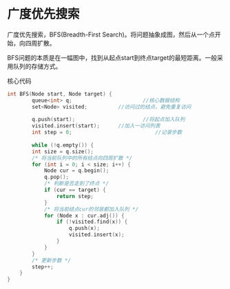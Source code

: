 # 广度优先搜索

广度优先搜索，BFS(Breadth-First Search)。将问题抽象成图，然后从一个点开始，向四周扩散。

BFS问题的本质是在一幅图中，找到从起点start到终点target的最短距离。一般采用队列的存储方式。

核心代码

```c++
int BFS(Node start, Node target) {
		queue<int> q;						//核心数据结构
		set<Node> visited;			//访问过的结点，避免重复访问
		
		q.push(start);						//将起点加入队列
		visited.insert(start);		//加入一访问列表
		int step = 0;							//记录步数
		
		while (!q.empty()) {
      	int size = q.size();
      	/* 将当前队列中的所有结点向四周扩散 */
      	for (int i = 0; i < size; i++) {
          	Node cur = q.begin();
          	q.pop();
          	/* 判断是否走到了终点 */
          	if (cur == target) {
              	return step;
            }
          	/* 将当前结点cur的邻居都加入队列 */
          	for (Node x : cur.adj()) {
              	if (!visited.find(x)) {
                  	q.push(x);
                  	visited.insert(x);
                }           	
            }
        }
      	/* 更新步数 */
      	step++;
    }
}
```

